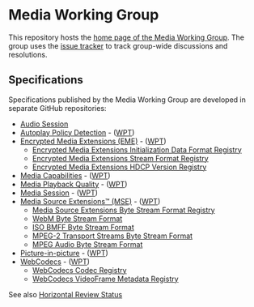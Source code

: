 # Media Working Group

This repository hosts the [home page of the Media Working Group](https://www.w3.org/media-wg/). The group uses the [issue tracker](https://github.com/w3c/media-wg/issues) to track group-wide discussions and resolutions.

## Specifications

Specifications published by the Media Working Group are developed in separate GitHub repositories:

* [Audio Session](https://github.com/w3c/audio-session)
* [Autoplay Policy Detection](https://github.com/w3c/autoplay/) - ([WPT](https://wpt.fyi/results/autoplay-policy-detection))
* [Encrypted Media Extensions (EME)](https://github.com/w3c/encrypted-media/) - ([WPT](https://wpt.fyi/results/encrypted-media))
  * [Encrypted Media Extensions Initialization Data Format Registry](https://github.com/w3c/encrypted-media/tree/main/format-registry/initdata)
  * [Encrypted Media Extensions Stream Format Registry](https://github.com/w3c/encrypted-media/tree/main/format-registry/stream)
  * [Encrypted Media Extensions HDCP Version Registry](https://github.com/w3c/encrypted-media/)
* [Media Capabilities](https://github.com/w3c/media-capabilities/) - ([WPT](https://wpt.fyi/results/media-capabilities))
* [Media Playback Quality](https://github.com/w3c/media-playback-quality/) - ([WPT](https://wpt.fyi/results/media-playback-quality))
* [Media Session](https://github.com/w3c/mediasession/) - ([WPT](https://wpt.fyi/results/mediasession))
* [Media Source Extensions™ (MSE)](https://github.com/w3c/media-source/) - ([WPT](https://wpt.fyi/results/media-source))
  * [Media Source Extensions Byte Stream Format Registry](https://github.com/w3c/mse-byte-stream-format-registry)
  * [WebM Byte Stream Format](https://github.com/w3c/mse-byte-stream-format-webm)
  * [ISO BMFF Byte Stream Format](https://github.com/w3c/mse-byte-stream-format-isobmff)
  * [MPEG-2 Transport Streams Byte Stream Format](https://github.com/w3c/mse-byte-stream-format-mp2t)
  * [MPEG Audio Byte Stream Format](https://github.com/w3c/mse-byte-stream-format-mpeg-audio)
* [Picture-in-picture](https://github.com/w3c/picture-in-picture/) - ([WPT](https://wpt.fyi/results/picture-in-picture))
* [WebCodecs](https://github.com/w3c/webcodecs/) - ([WPT](https://wpt.fyi/results/webcodecs))
  * [WebCodecs Codec Registry](https://github.com/w3c/webcodecs/)
  * [WebCodecs VideoFrame Metadata Registry](https://github.com/w3c/webcodecs/)

See also [Horizontal Review Status](https://docs.google.com/presentation/d/15KyxeFKx1V5VWbYLK2yELxQQbusfjgVXsADWZHOvIF8/edit)
